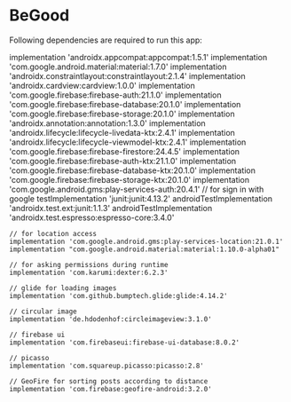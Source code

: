 # BeGood

Following dependencies are required to run this app:

implementation 'androidx.appcompat:appcompat:1.5.1'
    implementation 'com.google.android.material:material:1.7.0'
    implementation 'androidx.constraintlayout:constraintlayout:2.1.4'
    implementation 'androidx.cardview:cardview:1.0.0'
    implementation 'com.google.firebase:firebase-auth:21.1.0'
    implementation 'com.google.firebase:firebase-database:20.1.0'
    implementation 'com.google.firebase:firebase-storage:20.1.0'
    implementation 'androidx.annotation:annotation:1.3.0'
    implementation 'androidx.lifecycle:lifecycle-livedata-ktx:2.4.1'
    implementation 'androidx.lifecycle:lifecycle-viewmodel-ktx:2.4.1'
    implementation 'com.google.firebase:firebase-firestore:24.4.5'
    implementation 'com.google.firebase:firebase-auth-ktx:21.1.0'
    implementation 'com.google.firebase:firebase-database-ktx:20.1.0'
    implementation 'com.google.firebase:firebase-storage-ktx:20.1.0'
    implementation 'com.google.android.gms:play-services-auth:20.4.1'   // for sign in with google
    testImplementation 'junit:junit:4.13.2'
    androidTestImplementation 'androidx.test.ext:junit:1.1.3'
    androidTestImplementation 'androidx.test.espresso:espresso-core:3.4.0'

    // for location access
    implementation 'com.google.android.gms:play-services-location:21.0.1'
    implementation "com.google.android.material:material:1.10.0-alpha01"

    // for asking permissions during runtime
    implementation 'com.karumi:dexter:6.2.3'

    // glide for loading images
    implementation 'com.github.bumptech.glide:glide:4.14.2'

    // circular image
    implementation 'de.hdodenhof:circleimageview:3.1.0'

    // firebase ui
    implementation 'com.firebaseui:firebase-ui-database:8.0.2'

    // picasso
    implementation 'com.squareup.picasso:picasso:2.8'

    // GeoFire for sorting posts according to distance
    implementation 'com.firebase:geofire-android:3.2.0'
